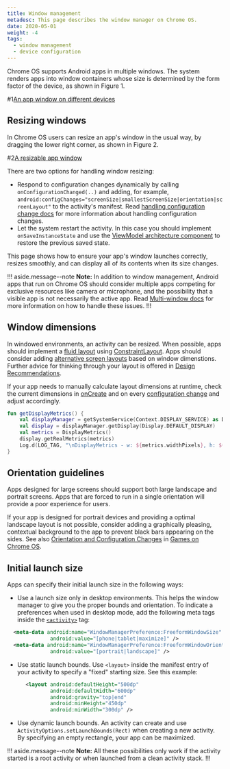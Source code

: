 ```yaml
---
title: Window management
metadesc: This page describes the window manager on Chrome OS.
date: 2020-05-01
weight: -4
tags:
  - window management
  - device configuration
---
```


Chrome OS supports Android apps in multiple windows. The system renders apps
into window containers whose size is determined by the form factor of the
device, as shown in Figure 1.

#1[An app window on different devices](/images/android/optimizing/fullscreen-and-windows.png)

## Resizing windows

In Chrome OS users can resize an app's window in the usual way, by dragging
the lower right corner, as shown in Figure 2.

#2[A resizable app window](/images/android/optimizing/resizable.png)

There are two options for handling window resizing:

- Respond to configuration changes dynamically by calling
  `onConfigurationChanged(..)` and adding, for example,
  `android:configChanges="screenSize|smallestScreenSize|orientation|screenLayout"`
  to the activity's manifest. Read
  [handling configuration change docs](https://developer.android.com/guide/topics/resources/runtime-changes)
  for more information about handling configuration changes.
- Let the system restart the activity. In this case you should implement
  `onSaveInstanceState` and use the [ViewModel architecture
  component](https://developer.android.com/topic/libraries/architecture/viewmodel) to restore the previous
  saved state.

This page shows how to ensure your app's window launches correctly, resizes
smoothly, and can display all of its contents when its size changes.

!!! aside.message--note
**Note:** In addition to window management, Android apps that run on Chrome OS
should consider multiple apps competing for exclusive resources like camera or microphone,
and the possibility that a visible app is not necessarily the active app. Read
[Multi-window docs](https://developer.android.com/guide/topics/ui/multi-window) for more information on how to
handle these issues.
!!!

## Window dimensions

In windowed environments, an activity can be resized. When possible, apps should
implement a [fluid layout](https://developer.android.com/training/multiscreen/screensizes#flexible-layout)
using [ConstraintLayout](https://developer.android.com/training/multiscreen/screensizes#ConstraintLayout). Apps should consider
adding [alternative screen layouts](https://developer.android.com/training/multiscreen/screensizes#alternative-layouts)
based on window dimenstions. Further advice for thinking through your layout is offered in [Design Recommendations](/{{locale.code}}/android/design).

If your app needs to manually calculate layout dimensions at runtime, check the current dimensions in
[onCreate](<https://developer.android.com/reference/android/app/Activity#onCreate(android.os.Bundle)>)
and on every [configuration change](https://developer.android.com/guide/topics/resources/runtime-changes) and adjust
accordingly.

```kotlin
fun getDisplayMetrics() {
    val displayManager = getSystemService(Context.DISPLAY_SERVICE) as DisplayManager
    val display = displayManager.getDisplay(Display.DEFAULT_DISPLAY)
    val metrics = DisplayMetrics()
    display.getRealMetrics(metrics)
    Log.d(LOG_TAG, "\nDisplayMetrics - w: ${metrics.widthPixels}, h: ${metrics.heightPixels}")
}
```

## Orientation guidelines

Apps designed for large screens should support both large landscape and portrait screens.
Apps that are forced to run in a single orientation will provide a poor experience for users.

If your app is designed for portrait devices and providing a optimal landscape layout is not
possible, consider adding a graphically pleasing, contextual background to the app to prevent
black bars appearing on the sides. See also [Orientation and Configuration Changes](/{{locale.code}}/games/optimizing-games-windowing#orientation-and-configuration-changes)
in [Games on Chrome OS](/{{locale.code}}/games/).

## Initial launch size

Apps can specify their initial launch size in the following ways:

- Use a launch size only in desktop environments.
  This helps the window manager to give you the proper bounds and
  orientation. To indicate a preferences when used in desktop mode, add
  the following meta tags inside the
  [`<activity>`](https://developer.android.com/guide/topics/manifest/activity-element.html) tag:

```xml
  <meta-data android:name="WindowManagerPreference:FreeformWindowSize"
              android:value="[phone|tablet|maximize]" />
  <meta-data android:name="WindowManagerPreference:FreeformWindowOrientation"
              android:value="[portrait|landscape]" />
```

- Use static launch bounds. Use `<layout>` inside the manifest entry of your
  activity to specify a "fixed" starting size. See this example:

```xml
      <layout android:defaultHeight="500dp"
              android:defaultWidth="600dp"
              android:gravity="top|end"
              android:minHeight="450dp"
              android:minWidth="300dp" />
```

- Use dynamic launch bounds. An activity can create and use
  `ActivityOptions.setLaunchBounds(Rect)` when creating a new activity. By
  specifying an empty rectangle, your app can be maximized.

!!! aside.message--note
**Note:** All these possibilities only work if the activity started is a root
activity or when launched from a clean activity stack.
!!!
